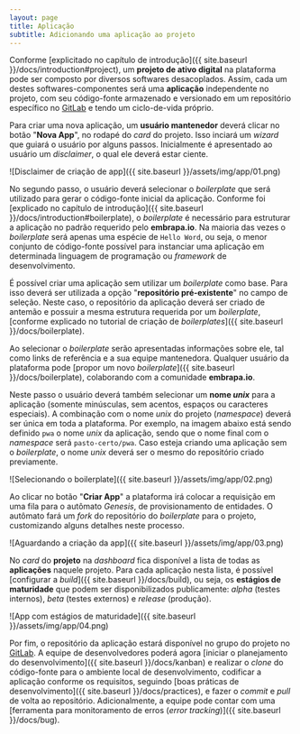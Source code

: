 ```yaml
---
layout: page
title: Aplicação
subtitle: Adicionando uma aplicação ao projeto
---
```


Conforme [explicitado no capítulo de introdução]({{ site.baseurl }}/docs/introduction#project), um **projeto de ativo digital** na plataforma pode ser composto por diversos softwares desacoplados. Assim, cada um destes softwares-componentes será uma **aplicação** independente no projeto, com seu código-fonte armazenado e versionado em um repositório específico no [GitLab](https://git.embrapa.io) e tendo um ciclo-de-vida próprio.

Para criar uma nova aplicação, um **usuário mantenedor** deverá clicar no botão "**Nova App**", no rodapé do _card_ do projeto. Isso inciará um _wizard_ que guiará o usuário por alguns passos. Inicialmente é apresentado ao usuário um _disclaimer_, o qual ele deverá estar ciente.

![Disclaimer de criação de app]({{ site.baseurl }}/assets/img/app/01.png)

No segundo passo, o usuário deverá selecionar o _boilerplate_ que será utilizado para gerar o código-fonte inicial da aplicação. Conforme foi [explicado no capítulo de introdução]({{ site.baseurl }}/docs/introduction#boilerplate), o _boilerplate_ é necessário para estruturar a aplicação no padrão requerido pelo **embrapa.io**. Na maioria das vezes o _boilerplate_ será apenas uma espécie de ```Hello Word```, ou seja, o menor conjunto de código-fonte possível para instanciar uma aplicação em determinada linguagem de programação ou _framework_ de desenvolvimento.

É possível criar uma aplicação sem utilizar um _boilerplate_ como base. Para isso deverá ser utilizada a opção "**repositório pré-existente**" no campo de seleção. Neste caso, o repositório da aplicação deverá ser criado de antemão e possuir a mesma estrutura requerida por um _boilerplate_, [conforme explicado no tutorial de criação de _boilerplates_]({{ site.baseurl }}/docs/boilerplate).

Ao selecionar o _boilerplate_ serão apresentadas informações sobre ele, tal como links de referência e a sua equipe mantenedora. Qualquer usuário da plataforma pode [propor um novo _boilerplate_]({{ site.baseurl }}/docs/boilerplate), colaborando com a comunidade **embrapa.io**.

Neste passo o usuário deverá também selecionar um **nome _unix_** para a aplicação (somente minúsculas, sem acentos, espaços ou caracteres especiais). A combinação com o nome _unix_ do projeto (_namespace_) deverá ser única em toda a plataforma. Por exemplo, na imagem abaixo está sendo definido ```pwa``` o nome _unix_ da aplicação, sendo que o nome final com o _namespace_ será ```pasto-certo/pwa```. Caso esteja criando uma aplicação sem o _boilerplate_, o nome _unix_ deverá ser o mesmo do repositório criado previamente.

![Selecionando o boilerplate]({{ site.baseurl }}/assets/img/app/02.png)

Ao clicar no botão "**Criar App**" a plataforma irá colocar a requisição em uma fila para o autômato _Genesis_, de provisionamento de entidades. O autômato fará um _fork_ do repositório do _boilerplate_ para o projeto, customizando alguns detalhes neste processo.

![Aguardando a criação da app]({{ site.baseurl }}/assets/img/app/03.png)

No _card_ do **projeto** na _dashboard_ fica disponível a lista de todas as **aplicações** naquele projeto. Para cada aplicação nesta lista, é possível [configurar a _build_]({{ site.baseurl }}/docs/build), ou seja, os **estágios de maturidade** que podem ser disponibilizados publicamente: _alpha_ (testes internos), _beta_ (testes externos) e _release_ (produção).

![App com estágios de maturidade]({{ site.baseurl }}/assets/img/app/04.png)

Por fim, o repositório da aplicação estará disponível no grupo do projeto no [GitLab](https://git.embrapa.io). A equipe de desenvolvedores poderá agora [iniciar o planejamento do desenvolvimento]({{ site.baseurl }}/docs/kanban) e realizar o _clone_ do código-fonte para o ambiente local de desenvolvimento, codificar a aplicação conforme os requisitos, seguindo [boas práticas de desenvolvimento]({{ site.baseurl }}/docs/practices), e fazer o _commit_ e _pull_ de volta ao repositório. Adicionalmente, a equipe pode contar com uma [ferramenta para monitoramento de erros (_error tracking_)]({{ site.baseurl }}/docs/bug).

